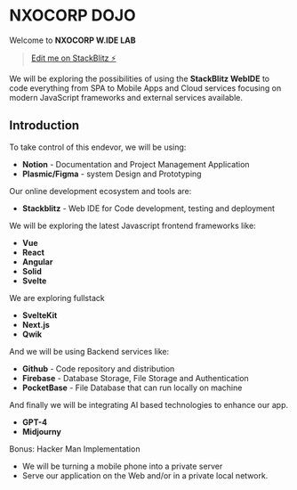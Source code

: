 # NXOCORP DOJO

Welcome to **NXOCORP W.IDE LAB**

> [Edit me on StackBlitz ⚡️](https://stackblitz.com/edit/node-stack-dev)

We will be exploring the possibilities of using the **StackBlitz WebIDE** to code everything from SPA to Mobile Apps and Cloud services focusing on modern JavaScript frameworks and external services available.

## Introduction

To take control of this endevor, we will be using:

- **Notion** - Documentation and Project Management Application
- **Plasmic/Figma** - system Design and Prototyping

Our online development ecosystem and tools are:

- **Stackblitz** - Web IDE for Code development, testing and deployment

We will be exploring the latest Javascript frontend frameworks like:

- **Vue**
- **React**
- **Angular**
- **Solid**
- **Svelte**

We are exploring fullstack

- **SvelteKit**
- **Next.js**
- **Qwik**

And we will be using Backend services like:

- **Github** - Code repository and distribution
- **Firebase** - Database Storage, File Storage and Authentication
- **PocketBase** - File Database that can run locally on machine

And finally we will be integrating AI based technologies to enhance our app.

- **GPT-4**
- **Midjourny**

Bonus: Hacker Man Implementation

- We will be turning a mobile phone into a private server
- Serve our application on the Web and/or in a private local network.
